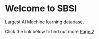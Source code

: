 # Welcome to SBSI

Largest AI Machine learning database.

Click the link below to find out more
[Page 2](https://github.com/extrescs/edot07/blob/main/Page%202.md#welcome-to-page-2)
